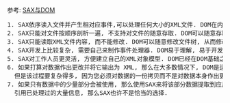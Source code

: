 参考: 
  [SAX与DOM](http://www.cnblogs.com/zhulin/archive/2012/05/03/2480962.html)

<pre>
1. SAX依序读入文件并产生相对应事件,可以处理任何大小的XML文件. DOM在内存中建立文件树,不适于处理大型的XML文件.
2. SAX只能对文件按顺序剖析一遍, 不支持对文件的随意存取. DOM可以随意存取文件树的任何部分, 没有次数限制.
3. SAX只能读取XML文件内容, 而不能修改. DOM可以随意修改文件树, 从而修改了XML文件.
4. SAX开发上比较复杂, 需要自己来制作事件处理器. DOM易于理解, 易于开发.
5. SAX对工作人员更灵活, 方便建立自己的XML对象模型. DOM已经在DOM基础之上建立了文件树.
6. 如果打算对数据作出更改并将它输出为 XML, 那么在大多数情况下, DOM是适当的选择. 并不是说使用 SAX 就不能更改数据, 
  但是该过程要复杂得多, 因为您必须对数据的一份拷贝而不是对数据本身作出更改.
7. 如果只有数据中的少量部分会被使用, 那么使用SAX来将该部分数据提取到应用程序中可能更好. 如果您知道自己以后会回头
  引用已处理过的大量信息, 那么SAX也许不是恰当的选择.
</pre>

